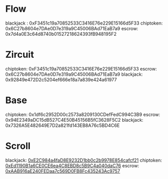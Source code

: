 # Flow 

blackjack : 0xF3451c19a70852533C3416E76e229E15166d5F33
chiptoken: 0x6C27b8604e7DAe0D7e319a9C45006BAd71EaB7a9
escrow: 0x7d4a0E3c64d8740b01527218624393fB948195F2

# Zircuit

chiptoken: 0xF3451c19a70852533C3416E76e229E15166d5F33
escrow: 0x6C27b8604e7DAe0D7e319a9C45006BAd71EaB7a9
blackjack: 0x92849e472D2c5204ef666e18a7a839e424a61977

# Base

chiptoken: 0x1df6c2952D00c2573a8209130CDefFedC994C3B9
escrow: 0x94E2349aDC15dB527C4E50B45156B5fC3628F5C2
blackjack: 0x7326A5E482649E7D2a821fd143EB8A76c5BD4C6E

# Scroll 

blackjack: [0xE2C984a4faD8E9232D1bb0c2b9978E854cafcf21](https://sepolia.scrollscan.com/address/0xe2c984a4fad8e9232d1bb0c2b9978e854cafcf21)
chiptoken: [0xEd1190B1a6CE0CE6ea4C8EBD8c5B9C4a040daC76](https://sepolia.scrollscan.com/address/0xEd1190B1a6CE0CE6ea4C8EBD8c5B9C4a040daC76)
escrow: [0xAAB916aE240FEDaa7c569D0FB8Fc435243Ac9757](https://sepolia.scrollscan.com/address/0xAAB916aE240FEDaa7c569D0FB8Fc435243Ac9757)
